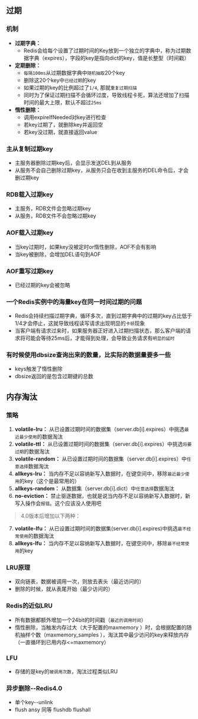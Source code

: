 ## 过期
### 机制
- **过期字典：** 
	-  Redis会给每个设置了过期时间的Key放到一个独立的字典中，称为过期数据字典（expires），字段的key是指向dict的key，值是长整型（时间戳）
- **定期删除：**
    - `每隔100ms`从过期数据字典中`随机抽取`20个key
    - 删除这20个key中`已经过期`的key
    - 如果过期的key的比例超过了`1/4`, 那就`重复过期扫描`
    - 同时为了保证过期扫描不会循环过度，导致线程卡死，算法还增加了扫描时间的最大上限，默认不超过`25ms`
- **惰性删除：** 
    - 调用expireIfNeeded对key进行检查
    - 若key过期了，就删除key并返回空
    - 若key没过期，就直接返回value
### 主从复制过期key
- 主服务器删除过期key后，会显示发送DEL到从服务
- 从服务不会自己删除过期key，从服务只会在收到主服务的DEL命令后，才会删过期key
### RDB载入过期key
- 主服务，RDB文件会忽略过期key
- 从服务，RDB文件不会忽略过期key
### AOF载入过期key
- 当key过期时，如果key没被定时or惰性删除，AOF不会有影响
- 当key被删除，会增加DEL语句到AOF
### AOF重写过期key
- 已经过期的key会被忽略
### 一个Redis实例中的海量key在同一时间过期的问题
- Redis会持续扫描过期字典，循环多次，直到过期字典中的过期的key占比低于1/4才会停止，这就导致线程读写请求出现明显的`卡顿`现象
- 当客户端有请求过来时，如果服务器正好进入过期扫描状态，那么客户端的请求将可能会等待25ms后，才能得到处理，会导致业务请求有`明显的延时`
### 有时候使用dbsize查询出来的数量，比实际的数据量要多一些
- keys触发了惰性删除
- dbsize返回的是包含过期键的总数



## 内存淘汰
### 策略
1. **volatile-lru：** 从已设置过期时间的数据集（server.db[i].expires）中挑选`最近最少使用`的数据淘汰
2. **volatile-ttl：** 从已设置过期时间的数据集（server.db[i].expires）中挑选`将要过期`的数据淘汰
3. **volatile-random：** 从已设置过期时间的数据集（server.db[i].expires）中`任意选择`数据淘汰
4. **allkeys-lru：** 当内存不足以容纳新写入数据时，在键空间中，移除`最近最少使用`的key（这个是最常用的）
5. **allkeys-random：** 从数据集（server.db[i].dict）中`任意选择`数据淘汰
6. **no-eviction：** 禁止驱逐数据，也就是说当内存不足以容纳新写入数据时，新写入操作会`报错`。这个应该没人使用吧

> 4.0版本后增加以下两种：

7. **volatile-lfu：** 从已设置过期时间的数据集(server.db[i].expires)中挑选`最不经常使用`的数据淘汰
8. **allkeys-lfu：** 当内存不足以容纳新写入数据时，在键空间中，移除`最不经常使用`的key
### LRU原理
- 双向链表，数据被调用一次，则放去表头（最近访问的）
- 删除的时候，就从表尾开始（最少访问的）
### Redis的近似LRU
- 所有数据都额外增加一个24bit的时间戳（`最近的调用时间`）
- 惰性删除，当触发内存过大（大于配置的maxmemory ）时，会根据配置的随机抽样个数（maxmemory_samples ），淘汰其中最少访问的key来释放内存（一直循环到已用内存<=maxmemory）
### LFU
- 存储的是key的`被调用次数`，淘汰过程类似LRU
### 异步删除--Redis4.0
- 单个key--unlink
- flush ansy 同等 flushdb flushall




